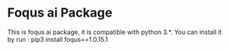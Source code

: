 # Foqus ai Package

This is foqus ai package, it is compatible with python 3.*.
You can install it by run :
pip3 install foqus==1.0.15.1
